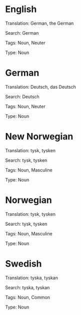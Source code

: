 
English
=======

Translation: German, the German

Search: German

Tags: Noun, Neuter

Type: Noun



German
======

Translation: Deutsch, das Deutsch

Search: Deutsch

Tags: Noun, Neuter

Type: Noun



New Norwegian
=============

Translation: tysk, tysken

Search: tysk, tysken

Tags: Noun, Masculine

Type: Noun



Norwegian
=========

Translation: tysk, tysken

Search: tysk, tysken

Tags: Noun, Masculine

Type: Noun



Swedish
=======

Translation: tyska, tyskan

Search: tyska, tyskan

Tags: Noun, Common

Type: Noun
